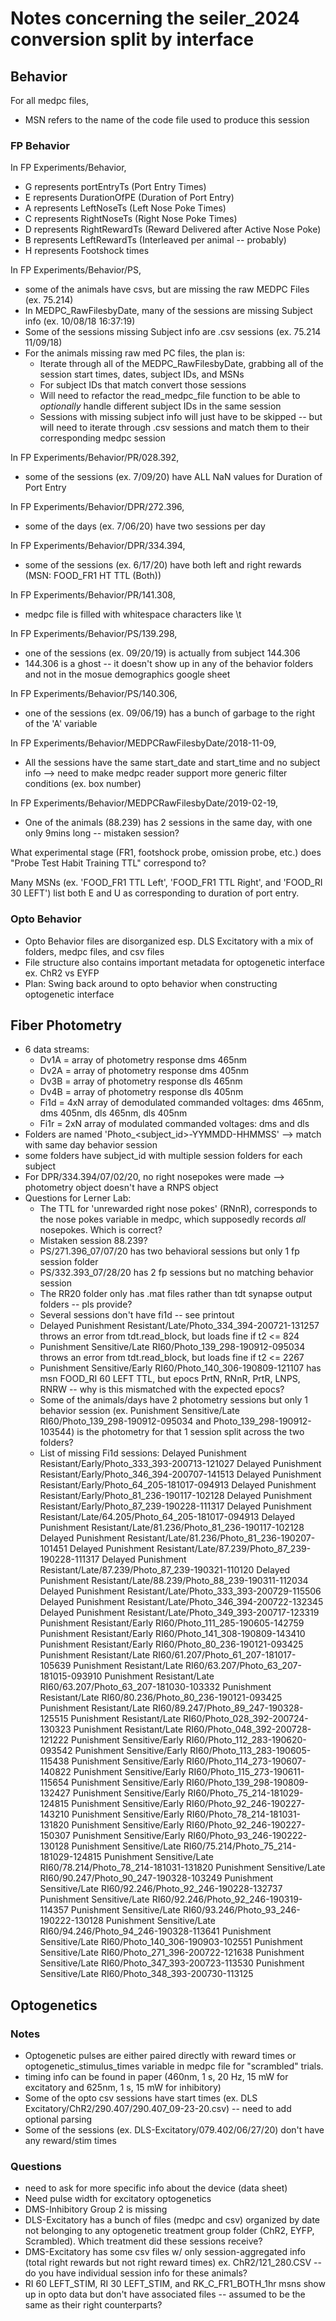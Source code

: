 # Notes concerning the seiler_2024 conversion split by interface

 ## Behavior
 For all medpc files,
 - MSN refers to the name of the code file used to produce this session

### FP Behavior
 In FP Experiments/Behavior,
- G represents portEntryTs (Port Entry Times)
- E represents DurationOfPE (Duration of Port Entry)
- A represents LeftNoseTs (Left Nose Poke Times)
- C represents RightNoseTs (Right Nose Poke Times)
- D represents RightRewardTs (Reward Delivered after Active Nose Poke)
- B represents LeftRewardTs (Interleaved per animal -- probably)
- H represents Footshock times

In FP Experiments/Behavior/PS,
- some of the animals have csvs, but are missing the raw MEDPC Files (ex. 75.214)
- In MEDPC_RawFilesbyDate, many of the sessions are missing Subject info (ex. 10/08/18 16:37:19)
- Some of the sessions missing Subject info are .csv sessions (ex. 75.214 11/09/18)
- For the animals missing raw med PC files, the plan is:
    - Iterate through all of the MEDPC_RawFilesbyDate, grabbing all of the session start times, dates, subject IDs, and MSNs
    - For subject IDs that match convert those sessions
    - Will need to refactor the read_medpc_file function to be able to _optionally_ handle different subject IDs in the same session
    - Sessions with missing subject info will just have to be skipped -- but will need to iterate through .csv sessions and match them to their corresponding medpc session

In FP Experiments/Behavior/PR/028.392,
- some of the sessions (ex. 7/09/20) have ALL NaN values for Duration of Port Entry

In FP Experiments/Behavior/DPR/272.396,
- some of the days (ex. 7/06/20) have two sessions per day

In FP Experiments/Behavior/DPR/334.394,
- some of the sessions (ex. 6/17/20) have both left and right rewards (MSN: FOOD_FR1 HT TTL (Both))

In FP Experiments/Behavior/PR/141.308,
- medpc file is filled with whitespace characters like \t

In FP Experiments/Behavior/PS/139.298,
- one of the sessions (ex. 09/20/19) is actually from subject 144.306
- 144.306 is a ghost -- it doesn't show up in any of the behavior folders and not in the mosue demographics google sheet

In FP Experiments/Behavior/PS/140.306,
- one of the sessions (ex. 09/06/19) has a bunch of garbage to the right of the 'A' variable

In FP Experiments/Behavior/MEDPCRawFilesbyDate/2018-11-09,
- All the sessions have the same start_date and start_time and no subject info --> need to make medpc reader support
more generic filter conditions (ex. box number)

In FP Experiments/Behavior/MEDPCRawFilesbyDate/2019-02-19,
- One of the animals (88.239) has 2 sessions in the same day, with one only 9mins long -- mistaken session?

What experimental stage (FR1, footshock probe, omission probe, etc.) does "Probe Test Habit Training TTL" correspond to?

Many MSNs (ex. 'FOOD_FR1 TTL Left', 'FOOD_FR1 TTL Right', and 'FOOD_RI 30 LEFT') list both E and U as corresponding to duration of port entry.

### Opto Behavior
- Opto Behavior files are disorganized esp. DLS Excitatory with a mix of folders, medpc files, and csv files
- File structure also contains important metadata for optogenetic interface ex. ChR2 vs EYFP
- Plan: Swing back around to opto behavior when constructing optogenetic interface

## Fiber Photometry
- 6 data streams:
    - Dv1A = array of photometry response dms 465nm
    - Dv2A = array of photometry response dms 405nm
    - Dv3B = array of photometry response dls 465nm
    - Dv4B = array of photometry response dls 405nm
    - Fi1d = 4xN array of demodulated commanded voltages: dms 465nm, dms 405nm, dls 465nm, dls 405nm
    - Fi1r = 2xN array of modulated commanded voltages: dms and dls
- Folders are named 'Photo_<subject_id>-YYMMDD-HHMMSS' --> match with same day behavior session
- some folders have subject_id with multiple session folders for each subject
- For DPR/334.394/07/02/20, no right nosepokes were made --> photometry object doesn't have a RNPS object
- Questions for Lerner Lab:
    - The TTL for 'unrewarded right nose pokes' (RNnR), corresponds to the nose pokes variable in medpc, which supposedly
    records *all* nosepokes. Which is correct?
    - Mistaken session 88.239?
    - PS/271.396_07/07/20 has two behavioral sessions but only 1 fp session folder
    - PS/332.393_07/28/20 has 2 fp sessions but no matching behavior session
    - The RR20 folder only has .mat files rather than tdt synapse output folders -- pls provide?
    - Several sessions don't have fi1d -- see printout
    - Delayed Punishment Resistant/Late/Photo_334_394-200721-131257 throws an error from tdt.read_block, but loads fine if t2 <= 824
    - Punishment Sensitive/Late RI60/Photo_139_298-190912-095034 throws an error from tdt.read_block, but loads fine if t2 <= 2267
    - Punishment Sensitive/Early RI60/Photo_140_306-190809-121107 has msn FOOD_RI 60 LEFT TTL, but epocs
    PrtN, RNnR, PrtR, LNPS, RNRW -- why is this mismatched with the expected epocs?
    - Some of the animals/days have 2 photometry sessions but only 1 behavior session
    (ex. Punishment Sensitive/Late RI60/Photo_139_298-190912-095034 and Photo_139_298-190912-103544) is the photometry
    for that 1 session split across the two folders?
    - List of missing Fi1d sessions:
    Delayed Punishment Resistant/Early/Photo_333_393-200713-121027
    Delayed Punishment Resistant/Early/Photo_346_394-200707-141513
    Delayed Punishment Resistant/Early/Photo_64_205-181017-094913
    Delayed Punishment Resistant/Early/Photo_81_236-190117-102128
    Delayed Punishment Resistant/Early/Photo_87_239-190228-111317
    Delayed Punishment Resistant/Late/64.205/Photo_64_205-181017-094913
    Delayed Punishment Resistant/Late/81.236/Photo_81_236-190117-102128
    Delayed Punishment Resistant/Late/81.236/Photo_81_236-190207-101451
    Delayed Punishment Resistant/Late/87.239/Photo_87_239-190228-111317
    Delayed Punishment Resistant/Late/87.239/Photo_87_239-190321-110120
    Delayed Punishment Resistant/Late/88.239/Photo_88_239-190311-112034
    Delayed Punishment Resistant/Late/Photo_333_393-200729-115506
    Delayed Punishment Resistant/Late/Photo_346_394-200722-132345
    Delayed Punishment Resistant/Late/Photo_349_393-200717-123319
    Punishment Resistant/Early RI60/Photo_111_285-190605-142759
    Punishment Resistant/Early RI60/Photo_141_308-190809-143410
    Punishment Resistant/Early RI60/Photo_80_236-190121-093425
    Punishment Resistant/Late RI60/61.207/Photo_61_207-181017-105639
    Punishment Resistant/Late RI60/63.207/Photo_63_207-181015-093910
    Punishment Resistant/Late RI60/63.207/Photo_63_207-181030-103332
    Punishment Resistant/Late RI60/80.236/Photo_80_236-190121-093425
    Punishment Resistant/Late RI60/89.247/Photo_89_247-190328-125515
    Punishment Resistant/Late RI60/Photo_028_392-200724-130323
    Punishment Resistant/Late RI60/Photo_048_392-200728-121222
    Punishment Sensitive/Early RI60/Photo_112_283-190620-093542
    Punishment Sensitive/Early RI60/Photo_113_283-190605-115438
    Punishment Sensitive/Early RI60/Photo_114_273-190607-140822
    Punishment Sensitive/Early RI60/Photo_115_273-190611-115654
    Punishment Sensitive/Early RI60/Photo_139_298-190809-132427
    Punishment Sensitive/Early RI60/Photo_75_214-181029-124815
    Punishment Sensitive/Early RI60/Photo_92_246-190227-143210
    Punishment Sensitive/Early RI60/Photo_78_214-181031-131820
    Punishment Sensitive/Early RI60/Photo_92_246-190227-150307
    Punishment Sensitive/Early RI60/Photo_93_246-190222-130128
    Punishment Sensitive/Late RI60/75.214/Photo_75_214-181029-124815
    Punishment Sensitive/Late RI60/78.214/Photo_78_214-181031-131820
    Punishment Sensitive/Late RI60/90.247/Photo_90_247-190328-103249
    Punishment Sensitive/Late RI60/92.246/Photo_92_246-190228-132737
    Punishment Sensitive/Late RI60/92.246/Photo_92_246-190319-114357
    Punishment Sensitive/Late RI60/93.246/Photo_93_246-190222-130128
    Punishment Sensitive/Late RI60/94.246/Photo_94_246-190328-113641
    Punishment Sensitive/Late RI60/Photo_140_306-190903-102551
    Punishment Sensitive/Late RI60/Photo_271_396-200722-121638
    Punishment Sensitive/Late RI60/Photo_347_393-200723-113530
    Punishment Sensitive/Late RI60/Photo_348_393-200730-113125

## Optogenetics
### Notes
- Optogenetic pulses are either paired directly with reward times or optogenetic_stimulus_times variable in medpc file
    for "scrambled" trials.
- timing info can be found in paper (460nm, 1 s, 20 Hz, 15 mW for excitatory and 625nm, 1 s, 15 mW for inhibitory)
- Some of the opto csv sessions have start times (ex. DLS Excitatory/ChR2/290.407/290.407_09-23-20.csv) -- need to add optional parsing
- Some of the sessions (ex. DLS-Excitatory/079.402/06/27/20) don't have any reward/stim times

### Questions
- need to ask for more specific info about the device (data sheet)
- Need pulse width for excitatory optogenetics
- DMS-Inhibitory Group 2 is missing
- DLS-Excitatory has a bunch of files (medpc and csv) organized by date not belonging to any optogenetic treatment group folder
    (ChR2, EYFP, Scrambled).  Which treatment did these sessions receive?
- DMS-Excitatory has some csv files w/ only session-aggregated info (total right rewards but not right reward times)
    ex. ChR2/121_280.CSV -- do you have individual session info for these animals?
- RI 60 LEFT_STIM, RI 30 LEFT_STIM, and RK_C_FR1_BOTH_1hr msns show up in opto data but don't have associated files -- assumed to be the same as their right counterparts?

